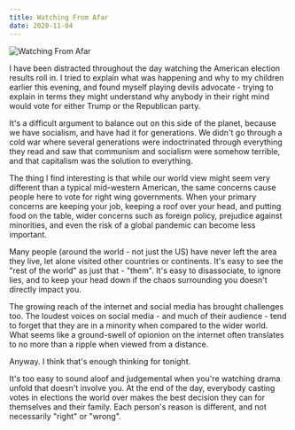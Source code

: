```yaml
---
title: Watching From Afar
date: 2020-11-04
---
```


![Watching From Afar](https://source.unsplash.com/Pll7AP6NFpY/1600x900)

I have been distracted throughout the day watching the American election results roll in. I tried to explain what was happening and why to my children earlier this evening, and found myself playing devils advocate - trying to explain in terms they might understand why anybody in their right mind would vote for either Trump or the Republican party.

It's a difficult argument to balance out on this side of the planet, because we have socialism, and have had it for generations. We didn't go through a cold war where several generations were indoctrinated through everything they read and saw that communism and socialism were somehow terrible, and that capitalism was the solution to everything.

The thing I find interesting is that while our world view might seem very different than a typical mid-western American, the same concerns cause people here to vote for right wing governments. When your primary concerns are keeping your job, keeping a roof over your head, and putting food on the table, wider concerns such as foreign policy, prejudice against minorities, and even the risk of a global pandemic can become less important.

Many people (around the world - not just the US) have never left the area they live, let alone visited other countries or continents. It's easy to see the "rest of the world" as just that - "them". It's easy to disassociate, to ignore lies, and to keep your head down if the chaos surrounding you doesn't directly impact you.

The growing reach of the internet and social media has brought challenges too. The loudest voices on social media - and much of their audience - tend to forget that they are in a minority when compared to the wider world. What seems like a ground-swell of opionion on the internet often translates to no more than a ripple when viewed from a distance.

Anyway. I think that's enough thinking for tonight.

It's too easy to sound aloof and judgemental when you're watching drama unfold that doesn't involve you. At the end of the day, everybody casting votes in elections the world over makes the best decision they can for themselves and their family. Each person's reason is different, and not necessarily "right" or "wrong".